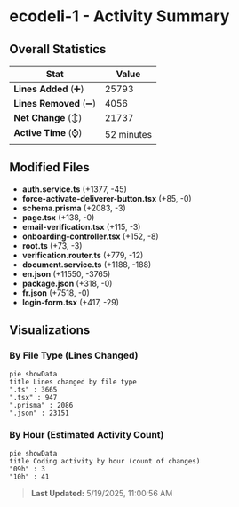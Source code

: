 # ecodeli-1 - Activity Summary 

## Overall Statistics

| Stat                   | Value                                                             |
| ---------------------- | ----------------------------------------------------------------- |
| **Lines Added** (➕)   | 25793                                          |
| **Lines Removed** (➖) | 4056                                        |
| **Net Change** (↕)    | 21737                |
| **Active Time** (⌚)   | 52 minutes |


## Modified Files
- **auth.service.ts** (+1377, -45)
- **force-activate-deliverer-button.tsx** (+85, -0)
- **schema.prisma** (+2083, -3)
- **page.tsx** (+138, -0)
- **email-verification.tsx** (+115, -3)
- **onboarding-controller.tsx** (+152, -8)
- **root.ts** (+73, -3)
- **verification.router.ts** (+779, -12)
- **document.service.ts** (+1188, -188)
- **en.json** (+11550, -3765)
- **package.json** (+318, -0)
- **fr.json** (+7518, -0)
- **login-form.tsx** (+417, -29)

## Visualizations

### By File Type (Lines Changed)

```mermaid
pie showData
title Lines changed by file type
".ts" : 3665
".tsx" : 947
".prisma" : 2086
".json" : 23151
```

### By Hour (Estimated Activity Count)

```mermaid
pie showData
title Coding activity by hour (count of changes)
"09h" : 3
"10h" : 41
```


> **Last Updated:** 5/19/2025, 11:00:56 AM